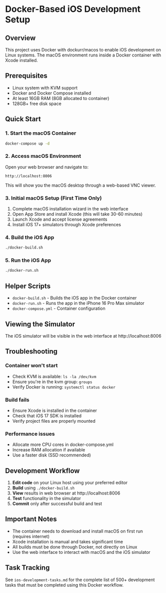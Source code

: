 # Docker-Based iOS Development Setup

## Overview
This project uses Docker with dockurr/macos to enable iOS development on Linux systems. The macOS environment runs inside a Docker container with Xcode installed.

## Prerequisites
- Linux system with KVM support
- Docker and Docker Compose installed
- At least 16GB RAM (8GB allocated to container)
- 128GB+ free disk space

## Quick Start

### 1. Start the macOS Container
```bash
docker-compose up -d
```

### 2. Access macOS Environment
Open your web browser and navigate to:
```
http://localhost:8006
```

This will show you the macOS desktop through a web-based VNC viewer.

### 3. Initial macOS Setup (First Time Only)
1. Complete macOS installation wizard in the web interface
2. Open App Store and install Xcode (this will take 30-60 minutes)
3. Launch Xcode and accept license agreements
4. Install iOS 17+ simulators through Xcode preferences

### 4. Build the iOS App
```bash
./docker-build.sh
```

### 5. Run the iOS App
```bash
./docker-run.sh
```

## Helper Scripts

- `docker-build.sh` - Builds the iOS app in the Docker container
- `docker-run.sh` - Runs the app in the iPhone 16 Pro Max simulator
- `docker-compose.yml` - Container configuration

## Viewing the Simulator
The iOS simulator will be visible in the web interface at http://localhost:8006

## Troubleshooting

### Container won't start
- Check KVM is available: `ls -la /dev/kvm`
- Ensure you're in the kvm group: `groups`
- Verify Docker is running: `systemctl status docker`

### Build fails
- Ensure Xcode is installed in the container
- Check that iOS 17 SDK is installed
- Verify project files are properly mounted

### Performance issues
- Allocate more CPU cores in docker-compose.yml
- Increase RAM allocation if available
- Use a faster disk (SSD recommended)

## Development Workflow

1. **Edit code** on your Linux host using your preferred editor
2. **Build** using `./docker-build.sh`
3. **View** results in web browser at http://localhost:8006
4. **Test** functionality in the simulator
5. **Commit** only after successful build and test

## Important Notes

- The container needs to download and install macOS on first run (requires internet)
- Xcode installation is manual and takes significant time
- All builds must be done through Docker, not directly on Linux
- Use the web interface to interact with macOS and the iOS simulator

## Task Tracking

See `ios-development-tasks.md` for the complete list of 500+ development tasks that must be completed using this Docker workflow.